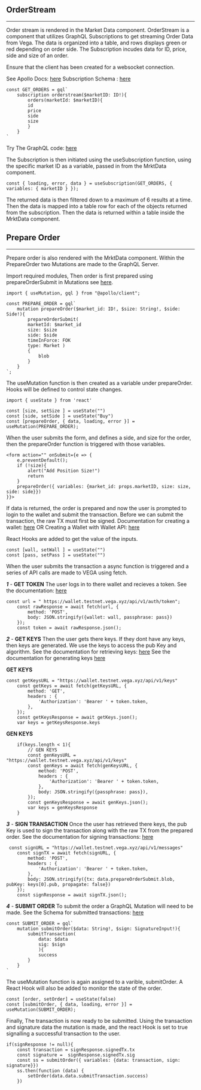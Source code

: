 ## OrderStream
----------------
Order stream is rendered in the Market Data component. OrderStream is a component that utilizes GraphQL Subscriptions to get streaming Order Data from Vega. The data is organized into a table, and rows displays green or red depending on order side.
The Subscription incudes data for ID, price, side and size of an order. 

Ensure that the client has been created for a websocket connection.

See Apollo Docs: [here](https://www.apollographql.com/docs/react/data/subscriptions/)
Subscription Schema : [here](https://docs.fairground.vega.xyz/api/graphql/subscription.doc.html)

```
const GET_ORDERS = gql`
    subscription orderstream($marketID: ID!){
        orders(marketId: $marketID){
        id
        price
        side
        size
        }
    }
`
```
Try The GraphQL code: [here](https://lb.testnet.vega.xyz/playground)

The Subscription is then initiated using the useSubscription function, using the specific market ID as a variable, passed in from the MrktData component.

```
const { loading, error, data } = useSubscription(GET_ORDERS, { variables: { marketID } });
```

The returned data is then filtered down to a maximum of 6 results at a time. Then the data is mapped into a table row for each of the objects returned from the subscription. Then the data is returned within a table inside the MrktData component.

## Prepare Order
-----------------
Prepare order is also rendered with the MrktData component. Within the PrepareOrder two Mutations are made to the GraphQL Server.

Import required modules, Then order is first prepared using prepareOrderSubmit in Mutations see [here](https://docs.fairground.vega.xyz/api/graphql/mutation.doc.html).

```
import { useMutation, gql } from "@apollo/client";

const PREPARE_ORDER = gql`
    mutation prepareOrder($market_id: ID!, $size: String!, $side: Side!){
        prepareOrderSubmit(
        marketId: $market_id
        size: $size
        side: $side
        timeInForce: FOK
        type: Market )
        {
            blob
        }
    }
`;
```

The useMutation function is then created as a variable under prepareOrder. 
Hooks will be defined to control state changes.
```
import { useState } from 'react'

const [size, setSize ] = useState("")
const [side, setSide ] = useState("Buy")
const [prepareOrder, { data, loading, error }] = useMutation(PREPARE_ORDER);
```

When the user submits the form, and defines a side, and size for the order, then the prepareOrder function is triggered with those variables.
```
<form action="" onSubmit={e => {
    e.preventDefault();
    if (!size){
        alert("Add Position Size!")
        return
    }
    prepareOrder({ variables: {market_id: props.marketID, size: size, side: side}})
}}>
```
If data is returned, the order is prepared and now the user is prompted to login to the wallet and submit the transaction.
Before we can submit the transaction, the raw TX must first be signed.
Documentation for creating a wallet: [here](https://docs.fairground.vega.xyz/docs/wallet/getting-started/)
OR
Creating a Wallet with Wallet API: [here](https://docs.fairground.vega.xyz/wallet-api/)

React Hooks are added to get the value of the inputs.
```
const [wall, setWall ] = useState("")
const [pass, setPass ] = useState("")
```

When the user submits the transaction a async function is triggered
and a series of API calls are made to VEGA using fetch.

 
***1*** - **GET TOKEN**
The user logs in to there wallet and recieves a token.
See the documentation: [here](https://docs.fairground.vega.xyz/wallet-api/#logging-in-to-a-wallet)
```
const url = " https://wallet.testnet.vega.xyz/api/v1/auth/token";
    const rawResponse = await fetch(url, {   
        method: 'POST',
        body: JSON.stringify({wallet: wall, passphrase: pass})
    });
    const token = await rawResponse.json();
```

***2*** - **GET KEYS**
Then the user gets there keys. If they dont have any keys, then keys are generated. We use the keys to access the pub Key and algorithm.
See the documentation for retrieving keys: [here](https://docs.fairground.vega.xyz/wallet-api/#list-keys)
See the documentation for generating keys [here](https://docs.fairground.vega.xyz/wallet-api/#generate-a-new-key-pair)

**GET KEYS**
```
const getKeysURL = "https://wallet.testnet.vega.xyz/api/v1/keys"
    const getKeys = await fetch(getKeysURL, {
        method: 'GET',
        headers : {
            'Authorization': 'Bearer ' + token.token,
        },
    });
    const getKeysResponse = await getKeys.json();
    var keys = getKeysResponse.keys
```
**GEN KEYS**
```
    if(keys.length < 1){
        // GEN KEYS
        const genKeysURL = "https://wallet.testnet.vega.xyz/api/v1/keys"
        const genKeys = await fetch(genKeysURL, {
            method: 'POST',
            headers : {
                'Authorization': 'Bearer ' + token.token,
            },
            body: JSON.stringify({passphrase: pass}),
        });
        const genKeysResponse = await genKeys.json();
        var keys = genKeysResponse
    }
```
***3*** - **SIGN TRANSACTION**
Once the user has retrieved there keys, the pub Key is used to sign the transaction along with the raw TX from the prepared order.
See the documentation for signing transactions: [here](https://docs.fairground.vega.xyz/wallet-api/#sign-a-transaction)
```
 const signURL = "https://wallet.testnet.vega.xyz/api/v1/messages"
    const signTX = await fetch(signURL, {
        method: 'POST',
        headers : {
            'Authorization': 'Bearer ' + token.token,
        },
        body: JSON.stringify({tx: data.prepareOrderSubmit.blob, pubKey: keys[0].pub, propagate: false})
    });
    const signResponse = await signTX.json();
```

***4*** - **SUBMIT ORDER**
To submit the order a GraphQL Mutation will need to be made.
See the Schema for submitted transactions: [here](https://docs.fairground.vega.xyz/api/graphql/transactionsubmitted.doc.html)
```
const SUBMIT_ORDER = gql`
    mutation submitOrder($data: String!, $sign: SignatureInput!){
        submitTransaction(
            data: $data
            sig: $sign
            ){
            success
        }
    }
`
```

The useMutation function is again assigned to a varible, submitOrder. 
A React Hook will also be added to monitor the state of the order.
```
const [order, setOrder] = useState(false)
const [submitOrder, { data, loading, error }] = useMutation(SUBMIT_ORDER);
```

Finally, The transaction is now ready to be submitted. Using the transaction and signature data the mutation is made, and the react Hook is set to true signalling a successful transaction to the user.
```
if(signResponse != null){
    const transaction = signResponse.signedTx.tx
    const signature =  signResponse.signedTx.sig
    const ss = submitOrder({ variables: {data: transaction, sign: signature}})
    ss.then(function (data) {
        setOrder(data.data.submitTransaction.success)
    })
```